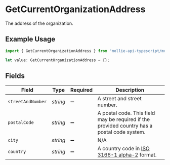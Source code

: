 # GetCurrentOrganizationAddress

The address of the organization.

## Example Usage

```typescript
import { GetCurrentOrganizationAddress } from "mollie-api-typescript/models/operations";

let value: GetCurrentOrganizationAddress = {};
```

## Fields

| Field                                                                                            | Type                                                                                             | Required                                                                                         | Description                                                                                      |
| ------------------------------------------------------------------------------------------------ | ------------------------------------------------------------------------------------------------ | ------------------------------------------------------------------------------------------------ | ------------------------------------------------------------------------------------------------ |
| `streetAndNumber`                                                                                | *string*                                                                                         | :heavy_minus_sign:                                                                               | A street and street number.                                                                      |
| `postalCode`                                                                                     | *string*                                                                                         | :heavy_minus_sign:                                                                               | A postal code. This field may be required if the provided country has a postal code system.      |
| `city`                                                                                           | *string*                                                                                         | :heavy_minus_sign:                                                                               | N/A                                                                                              |
| `country`                                                                                        | *string*                                                                                         | :heavy_minus_sign:                                                                               | A country code in [ISO 3166-1 alpha-2](https://en.wikipedia.org/wiki/ISO_3166-1_alpha-2) format. |